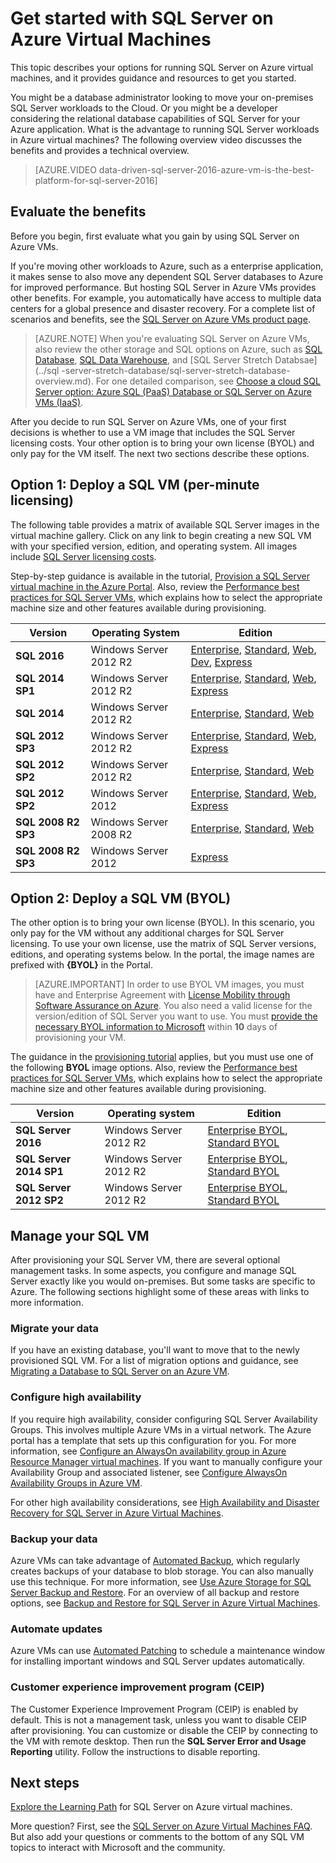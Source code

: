 <properties
	pageTitle="Get started with SQL Server on Azure Virtual Machines | Azure"
	description="Move your on-premises SQL Server database workloads to the Cloud with Azure Virtual Machines. Get started quickly with preconfigured SQL VM images."
	services="virtual-machines-windows"
	documentationCenter=""
	authors="rothja"
	manager="jhubbard"
	editor=""
	tags="azure-service-management"/>

<tags
	ms.service="virtual-machines-windows"
	ms.date="06/13/2016"
	wacn.date=""/>

# Get started with SQL Server on Azure Virtual Machines

This topic describes your options for running SQL Server on Azure virtual machines, and it provides guidance and resources to get you started.

You might be a database administrator looking to move your on-premises SQL Server workloads to the Cloud. Or you might be a developer considering the relational database capabilities of SQL Server for your Azure application. What is the advantage to running SQL Server workloads in Azure virtual machines? The following overview video discusses the benefits and provides a technical overview.

> [AZURE.VIDEO data-driven-sql-server-2016-azure-vm-is-the-best-platform-for-sql-server-2016]

## Evaluate the benefits

Before you begin, first evaluate what you gain by using SQL Server on Azure VMs.

If you're moving other workloads to Azure, such as a enterprise application, it makes sense to also move any dependent SQL Server databases to Azure for improved performance. But hosting SQL Server in Azure VMs provides other benefits. For example, you automatically have access to multiple data centers for a global presence and disaster recovery. For a complete list of scenarios and benefits, see the [SQL Server on Azure VMs product page](/home/features/virtual-machines/sql-server/).

> [AZURE.NOTE] When you're evaluating SQL Server on Azure VMs, also review the other storage and SQL options on Azure, such as [SQL Database](/documentation/articles/sql-database-technical-overview/), [SQL Data Warehouse](/documentation/articles/sql-data-warehouse-overview-what-is/), and [SQL Server Stretch Databsae](../sql 	-server-stretch-database/sql-server-stretch-database-overview.md). For one detailed comparison, see [Choose a cloud SQL Server option: Azure SQL (PaaS) Database or SQL Server on Azure VMs (IaaS)](/documentation/articles/data-management-azure-sql-database-and-sql-server-iaas/).

After you decide to run SQL Server on Azure VMs, one of your first decisions is whether to use a VM image that includes the SQL Server licensing costs. Your other option is to bring your own license (BYOL) and only pay for the VM itself. The next two sections describe these options.

## Option 1: Deploy a SQL VM (per-minute licensing)
The following table provides a matrix of available SQL Server images in the virtual machine gallery. Click on any link to begin creating a new SQL VM with your specified version, edition, and operating system. All images include [SQL Server licensing costs](/home/features/virtual-machines/pricing/).

Step-by-step guidance is available in the tutorial, [Provision a SQL Server virtual machine in the Azure Portal](/documentation/articles/virtual-machines-windows-portal-sql-server-provision/). Also, review the [Performance best practices for SQL Server VMs](/documentation/articles/virtual-machines-windows-sql-performance/), which explains how to select the appropriate machine size and other features available during provisioning.

|Version|Operating System|Edition|
|---|---|---|
|**SQL 2016**|Windows Server 2012 R2|[Enterprise](https://portal.azure.cn/#create/Microsoft.SQLServer2016RTMEnterpriseWindowsServer2012R2), [Standard](https://portal.azure.cn/#create/Microsoft.SQLServer2016RTMStandardWindowsServer2012R2), [Web](https://portal.azure.cn/#create/Microsoft.SQLServer2016RTMWebWindowsServer2012R2), [Dev](https://portal.azure.cn/#create/Microsoft.SQLServer2016RTMDeveloperWindowsServer2012R2), [Express](https://portal.azure.cn/#create/Microsoft.SQLServer2016RTMExpressWindowsServer2012R2)|
|**SQL 2014 SP1**|Windows Server 2012 R2|[Enterprise](https://portal.azure.cn/#create/Microsoft.SQLServer2014SP1EnterpriseWindowsServer2012R2), [Standard](https://portal.azure.cn/#create/Microsoft.SQLServer2014SP1StandardWindowsServer2012R2), [Web](https://portal.azure.cn/#create/Microsoft.SQLServer2014SP1WebWindowsServer2012R2), [Express](https://portal.azure.cn/#create/Microsoft.SQLServer2014SP1ExpressWindowsServer2012R2)|
|**SQL 2014**|Windows Server 2012 R2|[Enterprise](https://portal.azure.cn/#create/Microsoft.SQLServer2014EnterpriseWindowsServer2012R2), [Standard](https://portal.azure.cn/#create/Microsoft.SQLServer2014StandardWindowsServer2012R2), [Web](https://portal.azure.cn/#create/Microsoft.SQLServer2014WebWindowsServer2012R2)|
|**SQL 2012 SP3**|Windows Server 2012 R2|[Enterprise](https://portal.azure.cn/#create/Microsoft.SQLServer2012SP3EnterpriseWindowsServer2012R2), [Standard](https://portal.azure.cn/#create/Microsoft.SQLServer2012SP3StandardWindowsServer2012R2), [Web](https://portal.azure.cn/#create/Microsoft.SQLServer2012SP3WebWindowsServer2012R2), [Express](https://portal.azure.cn/#create/Microsoft.SQLServer2012SP3ExpressWindowsServer2012R2)|
|**SQL 2012 SP2**|Windows Server 2012 R2|[Enterprise](https://portal.azure.cn/#create/Microsoft.SQLServer2012SP2EnterpriseWindowsServer2012R2), [Standard](https://portal.azure.cn/#create/Microsoft.SQLServer2012SP2StandardWindowsServer2012R2), [Web](https://portal.azure.cn/#create/Microsoft.SQLServer2012SP2WebWindowsServer2012R2)|
|**SQL 2012 SP2**|Windows Server 2012|[Enterprise](https://portal.azure.cn/#create/Microsoft.SQLServer2012SP2EnterpriseWindowsServer2012), [Standard](https://portal.azure.cn/#create/Microsoft.SQLServer2012SP2StandardWindowsServer2012), [Web](https://portal.azure.cn/#create/Microsoft.SQLServer2012SP2WebWindowsServer2012), [Express](https://portal.azure.cn/#create/Microsoft.SQLServer2012SP2ExpressWindowsServer2012)|
|**SQL 2008 R2 SP3**|Windows Server 2008 R2|[Enterprise](https://portal.azure.cn/#create/Microsoft.SQLServer2008R2SP3EnterpriseWindowsServer2008R2), [Standard](https://portal.azure.cn/#create/Microsoft.SQLServer2008R2SP3StandardWindowsServer2008R2), [Web](https://portal.azure.cn/#create/Microsoft.SQLServer2008R2SP3WebWindowsServer2008R2)|
|**SQL 2008 R2 SP3**|Windows Server 2012|[Express](https://portal.azure.cn/#create/Microsoft.SQLServer2008R2SP3ExpressWindowsServer2012)|

## Option 2: Deploy a SQL VM (BYOL)
The other option is to bring your own license (BYOL). In this scenario, you only pay for the VM without any additional charges for SQL Server licensing. To use your own license, use the matrix of SQL Server versions, editions, and operating systems below. In the portal, the image names are prefixed with **{BYOL}** in the Portal.

> [AZURE.IMPORTANT] In order to use BYOL VM images, you must have and Enterprise Agreement with [License Mobility through Software Assurance on Azure](https://azure.microsoft.com/pricing/license-mobility/). You also need a valid license for the version/edition of SQL Server you want to use. You must [provide the necessary BYOL information to Microsoft](http://d36cz9buwru1tt.cloudfront.net/License_Mobility_Customer_Verification_Guide.pdf) within **10** days of provisioning your VM.

The guidance in the [provisioning tutorial](/documentation/articles/virtual-machines-windows-portal-sql-server-provision/) applies, but you must use one of the following **BYOL** image options. Also, review the [Performance best practices for SQL Server VMs](/documentation/articles/virtual-machines-windows-sql-performance/), which explains how to select the appropriate machine size and other features available during provisioning.

|Version|Operating system|Edition|
|---|---|---|
|**SQL Server 2016**|Windows Server 2012 R2|[Enterprise BYOL](https://portal.azure.cn/#create/Microsoft.BYOLSQLServer2016RTMStandardWindowsServer2012R2), [Standard BYOL](https://portal.azure.cn/#create/Microsoft.BYOLSQLServer2016RTMStandardWindowsServer2012R2)|
|**SQL Server 2014 SP1**|Windows Server 2012 R2|[Enterprise BYOL](https://portal.azure.cn/#create/Microsoft.BYOLSQLServer2014SP1EnterpriseWindowsServer2012R2), [Standard BYOL](https://portal.azure.cn/#create/Microsoft.BYOLSQLServer2014SP1StandardWindowsServer2012R2)|
|**SQL Server 2012 SP2**|Windows Server 2012 R2|[Enterprise BYOL](https://portal.azure.cn/#create/Microsoft.BYOLSQLServer2012SP3EnterpriseWindowsServer2012R2), [Standard  BYOL](https://portal.azure.cn/#create/Microsoft.BYOLSQLServer2012SP3StandardWindowsServer2012R2)|

## Manage your SQL VM
After provisioning your SQL Server VM, there are several optional management tasks. In some aspects, you configure and manage SQL Server exactly like you would on-premises. But some tasks are specific to Azure. The following sections highlight some of these areas with links to more information.

### Migrate your data

If you have an existing database, you'll want to move that to the newly provisioned SQL VM. For a list of migration options and guidance, see [Migrating a Database to SQL Server on an Azure VM](/documentation/articles/virtual-machines-windows-migrate-sql/).

### Configure high availability

If you require high availability, consider configuring SQL Server Availability Groups. This involves multiple Azure VMs in a virtual network. The Azure portal has a template that sets up this configuration for you. For more information, see [Configure an AlwaysOn availability group in Azure Resource Manager virtual machines](/documentation/articles/virtual-machines-windows-portal-sql-alwayson-availability-groups/). If you want to manually configure your Availability Group and associated listener, see [Configure AlwaysOn Availability Groups in Azure VM](/documentation/articles/virtual-machines-windows-portal-sql-alwayson-availability-groups-manual/).

For other high availability considerations, see [High Availability and Disaster Recovery for SQL Server in Azure Virtual Machines](/documentation/articles/virtual-machines-windows-sql-high-availability-dr/).

### Backup your data
Azure VMs can take advantage of [Automated Backup](/documentation/articles/virtual-machines-windows-sql-automated-backup/), which regularly creates backups of your database to blob storage. You can also manually use this technique. For more information, see [Use Azure Storage for SQL Server Backup and Restore](/documentation/articles/storage-use-storage-sql-server-backup-restore/). For an overview of all backup and restore options, see [Backup and Restore for SQL Server in Azure Virtual Machines](/documentation/articles/virtual-machines-windows-sql-backup-recovery/).

### Automate updates
Azure VMs can use [Automated Patching](/documentation/articles/virtual-machines-windows-sql-automated-patching/) to schedule a maintenance window for installing important windows and SQL Server updates automatically.

### Customer experience improvement program (CEIP)
The Customer Experience Improvement Program (CEIP) is enabled by default. This is not a management task, unless you want to disable CEIP after provisioning. You can customize or disable the CEIP by connecting to the VM with remote desktop. Then run the **SQL Server Error and Usage Reporting** utility. Follow the instructions to disable reporting.

## Next steps
[Explore the Learning Path](https://azure.microsoft.com/documentation/learning-paths/sql-azure-vm/) for SQL Server on Azure virtual machines.

More question? First, see the [SQL Server on Azure Virtual Machines FAQ](/documentation/articles/virtual-machines-windows-sql-server-iaas-faq/). But also add your questions or comments to the bottom of any SQL VM topics to interact with Microsoft and the community.

